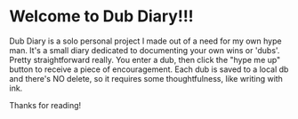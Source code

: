 # Welcome to Dub Diary!!!

Dub Diary is a solo personal project I made out of a need for my own hype man. It's a small diary dedicated to documenting your own wins or 'dubs'. Pretty straightforward really. You enter a dub, then click the "hype me up" button to receive a piece of encouragement. Each dub is saved to a local db and there's NO delete, so it requires some thoughtfulness, like writing with ink. 

Thanks for reading! 